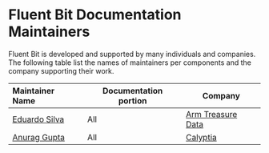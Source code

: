 # Fluent Bit Documentation Maintainers

Fluent Bit is developed and supported by many individuals and companies.  The following table list the names of maintainers per components and the company supporting their work.

| Maintainer Name                                       | Documentation portion    | Company                                           |
| :---------------------------------------------------- | ------------------------ | ------------------------------------------------- |
| [Eduardo Silva](https://github.com/edsiper)           | All                      | [Arm Treasure Data](https://www.treasuredata.com) |
| [Anurag Gupta](https://github.com/agup006)            | All                      | [Calyptia](https://Calyptia)                      |
